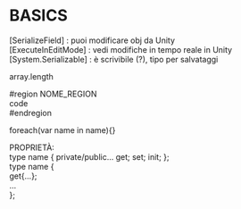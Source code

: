 # BASICS  
  
[SerializeField] : puoi modificare obj da Unity  
[ExecuteInEditMode] : vedi modifiche in tempo reale in Unity  
[System.Serializable] : è scrivibile (?), tipo per salvataggi  
  
  
array.length  
  
  
#region NOME_REGION  
code  
#endregion  
  
  
foreach(var name in name){}  
  
  
PROPRIETÀ:  
type name { private/public... get; set; init; };  
type name {  
	get{...};  
	…  
};  
